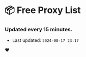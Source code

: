 # :package: Free Proxy List
### Updated every 15 minutes.

- Last updated: `2024-08-17 23:17`

:heart:
